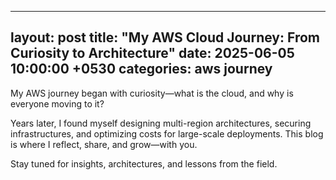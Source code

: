 
---
layout: post
title:  "My AWS Cloud Journey: From Curiosity to Architecture"
date:   2025-06-05 10:00:00 +0530
categories: aws journey
---

My AWS journey began with curiosity—what is the cloud, and why is everyone moving to it?

Years later, I found myself designing multi-region architectures, securing infrastructures, and optimizing costs for large-scale deployments. This blog is where I reflect, share, and grow—with you.

Stay tuned for insights, architectures, and lessons from the field.
